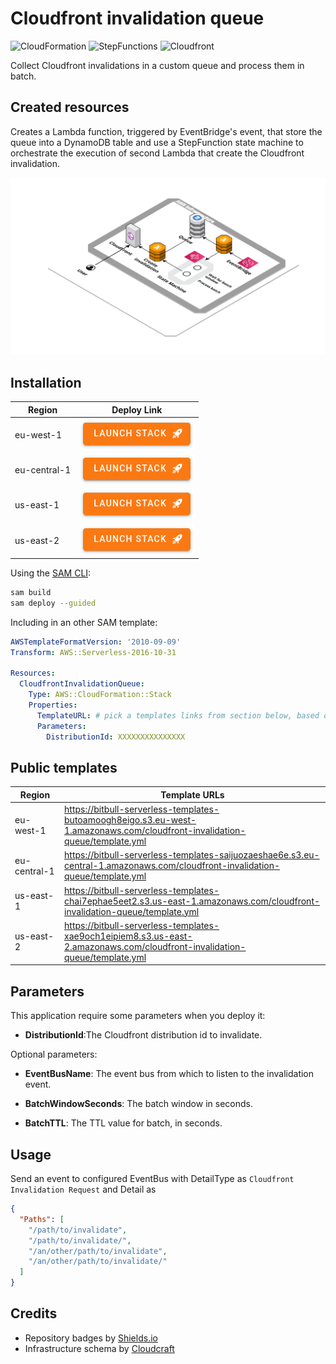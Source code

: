# Cloudfront invalidation queue

![CloudFormation](https://img.shields.io/badge/-CloudFormation-%23FF4F8B)
![StepFunctions](https://img.shields.io/badge/-StepFunctions-%23FF4F8B)
![Cloudfront](https://img.shields.io/badge/-Cloudfront-%23A166FF)

Collect Cloudfront invalidations in a custom queue and process them in batch.

## Created resources

Creates a Lambda function, triggered by EventBridge's event, that store the queue into a DynamoDB table and use a StepFunction state machine to orchestrate the execution of second Lambda that create the Cloudfront invalidation.

![Infrastructure Schema](./doc/schema.png)

## Installation

| Region       | Deploy Link |
| ------------ | ----------- |
| eu-west-1    | [![Launch Stack in region eu-west-1 ](./doc/button.png)](https://eu-west-1.console.aws.amazon.com/cloudformation/home#/stacks/create/review?templateURL=https://bitbull-serverless-templates-butoamoogh8eigo.s3.eu-west-1.amazonaws.com/cloudfront-invalidation-queue/template.yml&stackName=cloudfront-invalidation-queue) |
| eu-central-1 | [![Launch Stack in region eu-central-1](./doc/button.png)](https://eu-central-1.console.aws.amazon.com/cloudformation/home#/stacks/create/review?templateURL=https://bitbull-serverless-templates-saijuozaeshae6e.s3.eu-central-1.amazonaws.com/cloudfront-invalidation-queue/template.yml&stackName=cloudfront-invalidation-queue) |
| us-east-1    | [![Launch Stack in region us-east-1](./doc/button.png)](https://us-east-1.console.aws.amazon.com/cloudformation/home#/stacks/create/review?templateURL=https://bitbull-serverless-templates-chai7ephae5eet2.s3.us-east-1.amazonaws.com/cloudfront-invalidation-queue/template.yml&stackName=cloudfront-invalidation-queue) |
| us-east-2    | [![Launch Stack in region us-east-2](./doc/button.png)](https://us-east-2.console.aws.amazon.com/cloudformation/home#/stacks/create/review?templateURL=https://bitbull-serverless-templates-xae9och1eipiem8.s3.us-east-2.amazonaws.com/cloudfront-invalidation-queue/template.yml&stackName=cloudfront-invalidation-queue) |

Using the [SAM CLI](https://docs.aws.amazon.com/serverless-application-model/latest/developerguide/what-is-sam.html):
```bash
sam build
sam deploy --guided
```

Including in an other SAM template:
```yaml
AWSTemplateFormatVersion: '2010-09-09'
Transform: AWS::Serverless-2016-10-31

Resources:
  CloudfrontInvalidationQueue:
    Type: AWS::CloudFormation::Stack
    Properties:
      TemplateURL: # pick a templates links from section below, based on your region
      Parameters:
        DistributionId: XXXXXXXXXXXXXXX
```

## Public templates

| Region       | Template URLs                                                                                           |
| ------------ | ------------------------------------------------------------------------------------------------------- |
| eu-west-1    | https://bitbull-serverless-templates-butoamoogh8eigo.s3.eu-west-1.amazonaws.com/cloudfront-invalidation-queue/template.yml    |
| eu-central-1 | https://bitbull-serverless-templates-saijuozaeshae6e.s3.eu-central-1.amazonaws.com/cloudfront-invalidation-queue/template.yml |
| us-east-1    | https://bitbull-serverless-templates-chai7ephae5eet2.s3.us-east-1.amazonaws.com/cloudfront-invalidation-queue/template.yml    |
| us-east-2    | https://bitbull-serverless-templates-xae9och1eipiem8.s3.us-east-2.amazonaws.com/cloudfront-invalidation-queue/template.yml    |

## Parameters

This application require some parameters when you deploy it:

- **DistributionId**:The Cloudfront distribution id to invalidate.

Optional parameters:

- **EventBusName**: The event bus from which to listen to the invalidation event.

- **BatchWindowSeconds**: The batch window in seconds.

- **BatchTTL**: The TTL value for batch, in seconds.

## Usage

Send an event to configured EventBus with DetailType as `Cloudfront Invalidation Request` and Detail as
```json
{
  "Paths": [
    "/path/to/invalidate",
    "/path/to/invalidate/",
    "/an/other/path/to/invalidate",
    "/an/other/path/to/invalidate/"
  ]
}
```

## Credits

- Repository badges by [Shields.io](https://shields.io/)
- Infrastructure schema by [Cloudcraft](https://www.cloudcraft.co/)
